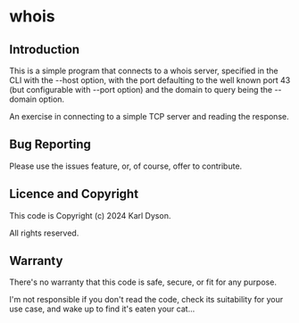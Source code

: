 # whois

## Introduction

This is a simple program that connects to a whois server, specified in the CLI with the --host
option, with the port defaulting to the well known port 43 (but configurable with --port option)
and the domain to query being the --domain option.

An exercise in connecting to a simple TCP server and reading the response.

## Bug Reporting

Please use the issues feature, or, of course, offer to contribute.

## Licence and Copyright

This code is Copyright (c) 2024 Karl Dyson.

All rights reserved.

## Warranty

There's no warranty that this code is safe, secure, or fit for any purpose.

I'm not responsible if you don't read the code, check its suitability for your
use case, and wake up to find it's eaten your cat...
